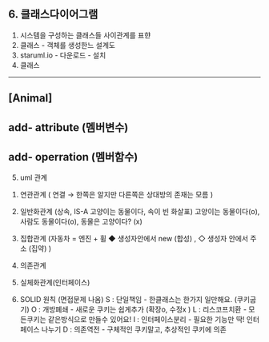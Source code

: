 
## 6. 클래스다이어그램
1. 시스템을 구성하는 클래스들 사이관계를 표햔
2. 클래스 - 객체를 생성한느 설계도
3. staruml.io - 다운로드 - 설치
4. 클래스
--------------
[Animal]
--------------
add- attribute (멤버변수)
--------------
add- operration (멤버함수)
--------------

5. uml 관계
1) 연관관계 ( 연결 → 한쪽은 알지만 다른쪽은 상대방의 존재는 모름 )
2) 일반화관계 (상속, IS-A 고양이는 동물이다, 속이 빈 화살표)
    고양이는 동물이다(o), 사람도 동물이다(o), 동물은 고양이다? (x)

3) 집합관계 (자동차 = 엔진 + 휠 
         ◆  생성자안에서 new (합성) , ◇ 생성자 안에서 주소 (집약) )
4) 의존관계
5) 실체화관계(인터페이스)


6. SOLID 원칙  (면접문제 나옴)
S : 단일책임    - 한클래스는 한가지 일만해요. (쿠키굽기)
O : 개방폐쇄    - 새로운 쿠키는 쉽게추가 (확장o, 수정x ) 
L : 리스코프치환 - 모든쿠키는 같은방식으로 만들수 있어요! 
I : 인터페이스분리 - 필요한 기능만 딱! 인터페이스 나누기
D : 의존역전      - 구체적인 쿠키말고, 추상적인 쿠키에 의존
 